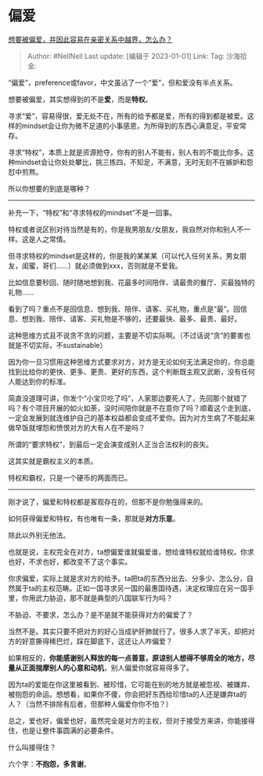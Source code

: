 # 偏爱
[想要被偏爱，并因此容易在亲密关系中越界，怎么办？](https://www.zhihu.com/question/575664396/answer/2822408352)

> Author: #NellNell
> Last update: [编辑于 2023-01-01]
> Link:
> Tag:
> 沙海拾金:

“偏爱”，preference或favor，中文虽沾了一个“爱”，但和爱没有半点关系。

想要被偏爱，其实想得到的不是**爱**，而是**特权**。

寻求“爱”，容易得很，爱无处不在，所有的给予都是爱，所有的得到都是被爱。这样的mindset会让你为微不足道的小事感恩，为所得到的东西心满意足，平安常存。

寻求“特权”，本质上就是资源抢夺，你有的别人不能有，别人有的不能比你多。这种mindset会让你处处攀比，挑三拣四，不知足，不满意，无时无刻不在嫉妒和怨怼中煎熬。

所以你想要的到底是哪种？

---

补充一下，“特权”和“寻求特权的mindset”不是一回事。

特权或者说区别对待当然是有的，你是我男朋友/女朋友，我自然对你和别人不一样。这是人之常情。

但寻求特权的mindset是这样的，你是我的某某某（可以代入任何关系，男女朋友，闺蜜，哥们……）就必须做到xxx，否则就是不爱我。

比如信息要秒回、随时随地想到我、花最多时间陪伴、请最贵的餐厅、买最独特的礼物……

看到了吗？重点不是回信息、想到我、陪伴、请客、买礼物，重点是“最”。回信息、想到我、陪伴、请客、买礼物是不够的，还要最快、最多、最贵、最好。

这种思维方式且不说贪不贪的问题，主要是不切实际啊。（不过话说“贪”的要害也就是不切实际，不sustainable）

因为你一旦习惯用这种思维方式要求对方，对方是无论如何无法满足你的，你总能找到比给你的更快、更多、更贵、更好的东西，这个判断既主观又武断，没有任何人能达到你的标准。

简直没道理可讲，你发个“小宝贝吃了吗”，人家那边要死人了，先回那个就错了吗？有个项目开展的如火如荼，没时间陪你就是不在意你了吗？顺着这个走到底，一定会发展到就连维护自己的基本权益都会变成不爱你。因为对方生病了不能起来做早饭就埋怨和愤恨对方的大有人在不是吗？

所谓的“要求特权”，到最后一定会演变成别人正当合法权利的丧失。

这其实就是霸权主义的本质。

特权和霸权，只是一个硬币的两面而已。

---

刚才说了，偏爱和特权都是客观存在的，但那不是你勉强得来的。

如何获得偏爱和特权，有也唯有一条，那就是**对方乐意**。

除此以外别无他法。

也就是说，主权完全在对方，ta想偏爱谁就偏爱谁，想给谁特权就给谁特权。你求也好，不求也好，都改变不了这个事实。

你求偏爱，实际上就是求对方的给予。ta把ta的东西分出去、分多少、怎么分，自然属于ta的主权范畴。正如一国寻求另一国的最惠国待遇，决定权理应在另一国手里，你用武力胁迫，那不就是典型的八国联军行为吗？

不胁迫、不要求，怎么办？是不是就不能获得对方的偏爱了？

当然不是。其实只要不把对方的好心当成驴肝肺就行了。很多人求了半天，却把对方的好意撕得稀巴烂，踩在脚底下，这还让人咋偏爱？

如果相反的，**你能感谢别人释放的每一点善意，原谅别人想得不够周全的地方，尽量从正面揣摩别人的心意和动机**，别人偏爱你就容易得多了。

因为ta的爱能在你这里被看到、被珍惜，它可能在别的地方就是被忽视、被嫌弃、被抱怨的命运。想想看，如果你不傻，你会把好东西给珍惜ta的人还是嫌弃ta的人？（当然不排除有后者，但那种人偏爱你你不怕？）

总之，爱也好，偏爱也好，虽然完全是对方的主权，但对于接受方来讲，你能接得住，也是让整件事圆满的必要条件。

什么叫接得住？

六个字：**不抱怨，多言谢**。
